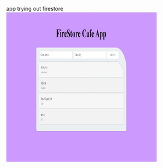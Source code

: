 app trying out firestore\
<img src="screenshotOfApp.JPG" alt="screenshotOfApp" height="400" width="400">
